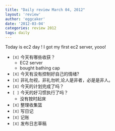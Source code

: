 ```yaml
---
title: "Daily review March 04, 2012" 
layout: 'review'
author: 'eggcaker'
date: '2012-03-04'
categories: review 2012
tags: daily
---
```



Today is ec2 day ! I got my first ec2 server, yooo!

  * `[X]` 今天有哪些收获？ 
    * EC2 server 
    * bought bathing cap 
  * `[X]` 今天有没有控制好自己的情绪? 
  * `[X]` 非礼勿视，非礼勿听,论人是非者，必是是非人。 
  * `[X]` 今天的计划完成了吗？ 
  * `[ ]` 今天的好习惯执行了吗？ 
    * 没有按时起床 
  * `[X]` 整理收集篮 
  * `[X]` 写日记 
  * `[X]` 记账 
  * `[X]` 发布日志草稿 

